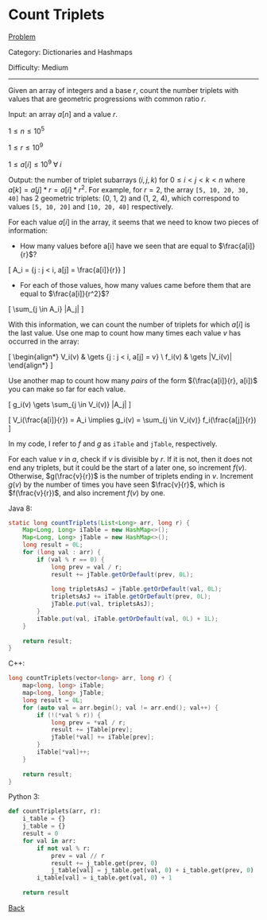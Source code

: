 # Count Triplets

[Problem](https://www.hackerrank.com/challenges/count-triplets-1/problem)

Category: Dictionaries and Hashmaps

Difficulty: Medium

---

Given an array of integers and a base $r$, count the number triplets with values
that are geometric progressions with common ratio $r$.

Input: an array $a[n]$ and a value $r$.

$1 \leq n \leq 10^5$

$1 \leq r \leq 10^9$

$1 \leq a[i] \leq 10^9 \; \forall \; i$

Output: the number of triplet subarrays $(i, j, k)$ for $0 \leq i < j < k < n$
where $a[k] = a[j] * r = a[i] * r^2$. For example, for $r = 2$, the array
```[5, 10, 20, 30, 40]``` has 2 geometric triplets: (0, 1, 2) and (1, 2, 4),
which correspond to values ```[5, 10, 20]``` and ```[10, 20, 40]```
respectively.

For each value $a[i]$ in the array, it seems that we need to know two pieces of
information:

- How many values before a[i] have we seen that are equal to $\frac{a[i]}{r}$?

\[ A_i = \{j : j < i, a[j] = \frac{a[i]}{r}\} \]

- For each of those values, how many values came before them that are equal to
$\frac{a[i]}{r^2}$?

\[ \sum_{j \in A_i} |A_j| \]

With this information, we can count the number of triplets for which $a[i]$ is
the last value. Use one map to count how many times each value $v$ has occurred
in the array:

\[ 
    \begin{align*}
    V_i(v) & \gets \{j : j < i, a[j] = v\} \\
    f_i(v) & \gets |V_i(v)|
    \end{align*}
\]

Use another map to count how many *pairs* of the form
$(\frac{a[i]}{r}, a[i])$ you can make so far for each value.

\[ g_i(v) \gets \sum_{j \in V_i(v)} |A_j| \]

\[ V_i(\frac{a[i]}{r}) = A_i \implies g_i(v) = \sum_{j \in V_i(v)} f_i(\frac{a[j]}{r}) \]

In my code, I refer to $f$ and $g$ as ```iTable``` and ```jTable```,
respectively.

For each value $v$ in $a$, check if $v$ is divisible by $r$. If it is not, then
it does not end any triplets, but it could be the start of a later one, so
increment $f(v)$. Otherwise, $g(\frac{v}{r})$ is the number of triplets ending
in $v$. Increment $g(v)$ by the number of times you have seen $\frac{v}{r}$,
which is $f(\frac{v}{r})$, and also increment $f(v)$ by one.

Java 8:
```java
static long countTriplets(List<Long> arr, long r) {
    Map<Long, Long> iTable = new HashMap<>();
    Map<Long, Long> jTable = new HashMap<>();
    long result = 0L;
    for (long val : arr) {
        if (val % r == 0) {
            long prev = val / r;
            result += jTable.getOrDefault(prev, 0L);
            
            long tripletsAsJ = jTable.getOrDefault(val, 0L);
            tripletsAsJ += iTable.getOrDefault(prev, 0L);
            jTable.put(val, tripletsAsJ);
        }
        iTable.put(val, iTable.getOrDefault(val, 0L) + 1L);
    }
    
    return result;
}
```

C++:
```cpp
long countTriplets(vector<long> arr, long r) {
    map<long, long> iTable;
    map<long, long> jTable;
    long result = 0L;
    for (auto val = arr.begin(); val != arr.end(); val++) {
        if (!(*val % r)) {
            long prev = *val / r;
            result += jTable[prev];
            jTable[*val] += iTable[prev];
        }
        iTable[*val]++;
    }
    
    return result;
}
```

Python 3:
```python
def countTriplets(arr, r):
    i_table = {}
    j_table = {}
    result = 0
    for val in arr:
        if not val % r:
            prev = val // r
            result += j_table.get(prev, 0)
            j_table[val] = j_table.get(val, 0) + i_table.get(prev, 0)
        i_table[val] = i_table.get(val, 0) + 1
        
    return result
```

[Back](../../hackerrank.md)
